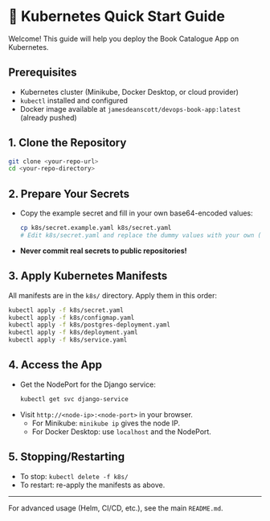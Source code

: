 # 🚀 Kubernetes Quick Start Guide

Welcome! This guide will help you deploy the Book Catalogue App on Kubernetes.

## Prerequisites
- Kubernetes cluster (Minikube, Docker Desktop, or cloud provider)
- `kubectl` installed and configured
- Docker image available at `jamesdeanscott/devops-book-app:latest` (already pushed)

## 1. Clone the Repository
```sh
git clone <your-repo-url>
cd <your-repo-directory>
```

## 2. Prepare Your Secrets
- Copy the example secret and fill in your own base64-encoded values:
  ```sh
  cp k8s/secret.example.yaml k8s/secret.yaml
  # Edit k8s/secret.yaml and replace the dummy values with your own (base64-encoded)
  ```
- **Never commit real secrets to public repositories!**

## 3. Apply Kubernetes Manifests
All manifests are in the `k8s/` directory. Apply them in this order:
```sh
kubectl apply -f k8s/secret.yaml
kubectl apply -f k8s/configmap.yaml
kubectl apply -f k8s/postgres-deployment.yaml
kubectl apply -f k8s/deployment.yaml
kubectl apply -f k8s/service.yaml
```

## 4. Access the App
- Get the NodePort for the Django service:
  ```sh
  kubectl get svc django-service
  ```
- Visit `http://<node-ip>:<node-port>` in your browser.
  - For Minikube: `minikube ip` gives the node IP.
  - For Docker Desktop: use `localhost` and the NodePort.

## 5. Stopping/Restarting
- To stop: `kubectl delete -f k8s/`
- To restart: re-apply the manifests as above.

---
For advanced usage (Helm, CI/CD, etc.), see the main `README.md`. 